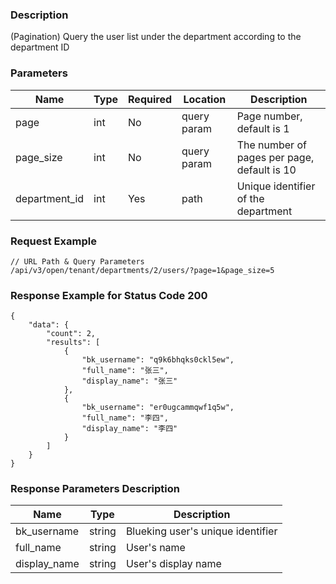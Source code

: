### Description

(Pagination) Query the user list under the department according to the department ID

### Parameters

| Name          | Type | Required | Location    | Description                                                                                                         |
|---------------|------|----------|-------------|---------------------------------------------------------------------------------------------------------------------|
| page          | int  | No       | query param | Page number, default is 1                                                                                           |
| page_size     | int  | No       | query param | The number of pages per page, default is 10                                                                         |
| department_id | int  | Yes      | path        | Unique identifier of the department                                                                                 |

### Request Example

```
// URL Path & Query Parameters
/api/v3/open/tenant/departments/2/users/?page=1&page_size=5
```

### Response Example for Status Code 200

```json5
{
    "data": {
        "count": 2,
        "results": [
            {
                "bk_username": "q9k6bhqks0ckl5ew",
                "full_name": "张三",
                "display_name": "张三"
            },
            {
                "bk_username": "er0ugcammqwf1q5w",
                "full_name": "李四",
                "display_name": "李四"
            }
        ]
    }
}
```

### Response Parameters Description

| Name         | Type   | Description                       |
|--------------|--------|-----------------------------------|
| bk_username  | string | Blueking user's unique identifier |
| full_name    | string | User's name                       |
| display_name | string | User's display name               |
